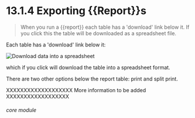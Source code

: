 # 13.1.4    Exporting {{Report}}s

> When you run a {{report}} each table has a 'download' link below it. If you click this the table will be downloaded as a spreadsheet file. 

Each table has a 'download' link below it:

![Download data into a spreadsheet](130a.png)

which if you click will download the table into a spreadsheet format.

There are two other options below the report table: print and split print. 

XXXXXXXXXXXXXXXXXXX More information to be added XXXXXXXXXXXXXXXXXX

###### core module


